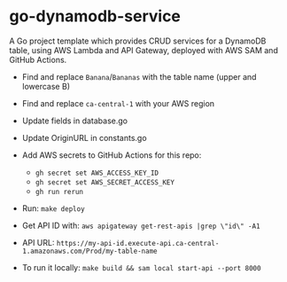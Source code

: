 # go-dynamodb-service

A Go project template which provides CRUD services for a DynamoDB table, using AWS Lambda and API Gateway, deployed with AWS SAM and GitHub Actions.

-   Find and replace `Banana`/`Bananas` with the table name (upper and lowercase B)
-   Find and replace `ca-central-1` with your AWS region
-   Update fields in database.go
-   Update OriginURL in constants.go
-   Add AWS secrets to GitHub Actions for this repo:
    -   `gh secret set AWS_ACCESS_KEY_ID`
    -   `gh secret set AWS_SECRET_ACCESS_KEY`
    -   `gh run rerun`
-   Run: `make deploy`
-   Get API ID with: `aws apigateway get-rest-apis |grep \"id\" -A1`
-   API URL: `https://my-api-id.execute-api.ca-central-1.amazonaws.com/Prod/my-table-name`

-   To run it locally: `make build && sam local start-api --port 8000`
